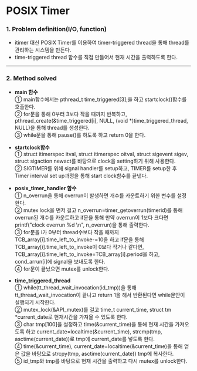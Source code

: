 # POSIX Timer

### 1. Problem definition(I/O, function)  
 * itimer 대신 POSIX Timer를 이용하여 timer-triggered thread을 통해 thread를 관리하는 시스템을 만든다.  
 * time-triggered thread 함수를 직접 만들어서 현재 시간을 출력하도록 한다.  
  
- - - 
### 2. Method solved  
 * __main 함수__  
 ① main함수에서는 pthread_t time_triggered[3];을 하고 startclock()함수를 호출한다.  
 ② for문을 통해 0부터 3보다 작을 때까지 반복하고, pthread_create(&time_triggered[i], NULL, (void *)time_triggered_thread, NULL)을 통해 thread를 생성한다.  
 ③ while문을 통해 pause()를 하도록 하고 return 0을 한다.  
  
 * __startclock함수__  
 ① struct itimerspec itval, struct itimerspec oitval, struct sigevent sigev, struct sigaction newact를 바탕으로 clock을 setting하기 위해 사용한다.  
 ② SIGTIMER를 위해 signal handler를 setup하고, TIMER를 setup한 후 Timer interval set up과정을 통해 start clock함수를 끝낸다.  
  
 * __posix_timer_handler 함수__  
 ① n_overrun을 통해 overrun이 발생하면 개수를 카운트하기 위한 변수를 설정한다.  
 ② mutex lock을 먼저 걸고 n_overrun=timer_getoverrun(timerid)를 통해 overrun된 개수를 카운트하고 if문을 통해 만약 overrun이 1보다 크다면 printf("clock overrun %d \n", n_overrun)을 통해 출력한다.  
 ③ for문을 i가 0부터 thread수보다 작을 때까지 TCB_array[i].time_left_to_invoke-=10을 하고 if문을 통해 TCB_array[i].time_left_to_invoke이 0보다 작거나 같다면, TCB_array[i].time_left_to_invoke=TCB_array[i].period을 하고, cond_arrun[i]에 signal을 보내도록 한다.  
 ④ for문이 끝났으면 mutex를 unlock한다.  
  
 * __time_triggered_thread__  
 ① while(tt_thread_wait_invocation(id_tmp))을 통해 tt_thread_wait_invocation이 끝나고 return 1을 해서 반환된다면 while문안이 실행되기 시작한다.  
 ② mutex_lock(&API_mutex)를 걸고 time_t current_time, struct tm *current_date로 현재시간을 가져올 수 있도록 한다.  
 ③ char tmp[100]을 설정하고 time(&current_time)을 통해 현재 시간을 가져오도록 하고 current_date=localtime(&current_time), strcmp(tmp, asctime(current_date))로 tmp에 current_date를 넣도록 한다.  
 ④ time(&current_time), current_date=localtime(&current_time)을 통해 얻은 값을 바탕으로 strcpy(tmp, asctime(current_date)) tmp에 복사한다.  
 ⑤ id_tmp와 tmp를 바탕으로 현재 시간을 출력하고 다시 mutex를 unlock한다.  